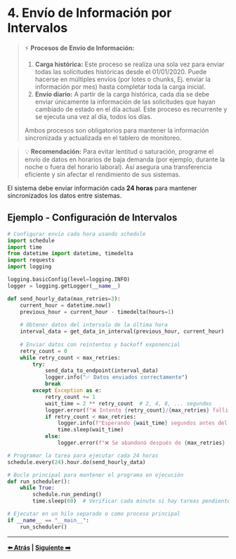 # 4. Envío de Información por Intervalos

> ⚡ **Procesos de Envío de Información:**
>
> 1. **Carga histórica:** Este proceso se realiza una sola vez para enviar todas las solicitudes históricas desde el 01/01/2020. Puede hacerse en múltiples envíos (por lotes o chunks, Ej. enviar la información por mes) hasta completar toda la carga inicial.
> 2. **Envío diario:** A partir de la carga histórica, cada día se debe enviar únicamente la información de las solicitudes que hayan cambiado de estado en el día actual. Este proceso es recurrente y se ejecuta una vez al día, todos los días.
>
> Ambos procesos son obligatorios para mantener la información sincronizada y actualizada en el tablero de monitoreo.

> 💡 **Recomendación:** Para evitar lentitud o saturación, programe el envío de datos en horarios de baja demanda (por ejemplo, durante la noche o fuera del horario laboral). Así asegura una transferencia eficiente y sin afectar el rendimiento de sus sistemas.


El sistema debe enviar información cada **24 horas** para mantener sincronizados los datos entre sistemas.

## Ejemplo - Configuración de Intervalos


```python
# Configurar envío cada hora usando schedule
import schedule
import time
from datetime import datetime, timedelta
import requests
import logging

logging.basicConfig(level=logging.INFO)
logger = logging.getLogger(__name__)

def send_hourly_data(max_retries=3):
    current_hour = datetime.now()
    previous_hour = current_hour - timedelta(hours=1)
    
    # Obtener datos del intervalo de la última hora
    interval_data = get_data_in_interval(previous_hour, current_hour)
    
    # Enviar datos con reintentos y backoff exponencial
    retry_count = 0
    while retry_count < max_retries:
        try:
            send_data_to_endpoint(interval_data)
            logger.info("✅ Datos enviados correctamente")
            break
        except Exception as e:
            retry_count += 1
            wait_time = 2 ** retry_count  # 2, 4, 8, ... segundos
            logger.error(f"❌ Intento {retry_count}/{max_retries} fallido: {str(e)}")
            if retry_count < max_retries:
                logger.info(f"Esperando {wait_time} segundos antes del siguiente intento...")
                time.sleep(wait_time)
            else:
                logger.error(f"❌ Se abandonó después de {max_retries} intentos fallidos")

# Programar la tarea para ejecutar cada 24 horas
schedule.every(24).hour.do(send_hourly_data)

# Bucle principal para mantener el programa en ejecución
def run_scheduler():
    while True:
        schedule.run_pending()
        time.sleep(60)  # Verificar cada minuto si hay tareas pendientes

# Ejecutar en un hilo separado o como proceso principal
if __name__ == "__main__":
    run_scheduler()
```

---

**[⬅️ Atrás](03-envio-solicitudes.md) | [Siguiente ➡️](05-consideraciones-adicionales.md)**
